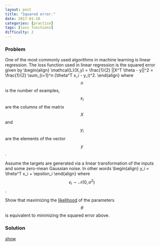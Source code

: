 ```yaml
---
layout: post
title: "Squared error."
date: 2017-01-10
categories: [practice]
tags: [loss functions]
difficulty: 2
---
```


### Problem ###

One of the most commonly used algorithms in machine learning is linear
regression.  The loss function used in linear regression is the squared error
given by
\begin{align}
\mathcal{L}(X,y) = \frac{1}{2} ||X^T \theta - y||^2 = \frac{1}{2} \sum\_{i=1}^n (\theta^T x\_i - y\_i)^2.
\end{align}
where $$n$$ is the number of examples, $$x_i$$ are the columns of the matrix
$$X$$ and $$y_i$$ are the elements of the vector $$y$$.

Assume the targets are generated via a linear transformation of the inputs and
some zero-mean Gaussian noise. In other words
\begin{align}
y\_i = \theta^T x\_i + \epsilon\_i
\end{align}
where $$\epsilon_i \sim \mathcal{N}(0, \sigma^2)$$.

Show that maximizing the [likelihood] of the parameters $$\theta$$ is equivalent
to minimizing the squared error above.

### Solution ###
<a id='answer-toggle' href="#" onclick="toggleDiv()">show</a>

<div id="answer-block"  style="display:none;" markdown="1">
<!---
First note that $$\epsilon_i = y_i - \theta^T x_i$$. This says that the
difference between the ground truth $$y_i$$ and the prediction $$\theta^T x_i$$
follows a zero-mean Gaussian distribution. Alternatively $$y_i \sim
\mathcal{N}(\theta^T x_i, \sigma^2)$$.

The likelihood of the parameters is thus given by
\begin{align}
P\_{\theta}(y | X) &= \prod\_{i=1}^n \mathcal{N}(y\_i;  \theta^T x\_i, \sigma^2) \\\
&= \prod\_{i=1}^n \frac{1}{\sqrt{2\pi}\sigma} \exp\left( -\frac{(y\_i - \theta^T x\_i)^2}{2\sigma^2} \right)
\end{align}

Rather than maximizing the likelihood, we can minimize the negative
log-likelihood. Recall $$\log$$ is monotonic and increasing thus does not
change the value of $$\theta$$ which optimizes the function. Thus we have

\begin{align}
-\log P\_{\theta}(y | X) &= - \sum\_{i=1}^n \log \frac{1}{\sqrt{2\pi}\sigma} \exp\left( -\frac{(y\_i - \theta^T x\_i)^2}{2\sigma^2} \right) \\\
&= - n \log \frac{1}{\sqrt{2\pi}\sigma} - \sum\_{i=1}^n \left( -\frac{(y\_i - \theta^T x\_i)^2}{2\sigma^2} \right) \\\
&= - n \log \frac{1}{\sqrt{2\pi}\sigma} + \frac{1}{2\sigma^2} \sum\_{i=1}^n (y\_i - \theta^T x\_i)^2 \\\
&=  a + \frac{b}{2} \sum\_{i=1}^n (y\_i - \theta^T x\_i)^2
\end{align}
where $$a = - n \log \frac{1}{\sqrt{2\pi}\sigma}$$ and $$b = \frac{1}{\sigma^2}$$.

The constants $$a$$ and $$b$$ also do not effect the value of $$\theta$$ which
optimizes the function, thus we are left with the equivalent problem of
minimizing
\begin{align}
\frac{1}{2} \sum\_{i=1}^n (y\_i - \theta^T x\_i)^2
\end{align}
which is precisely the squared error objective function.
-->
</div>

[likelihood]: https://en.wikipedia.org/wiki/Likelihood_function

